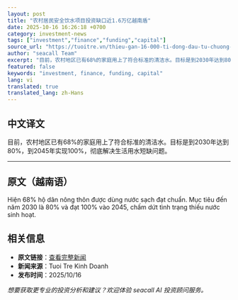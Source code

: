 ```yaml
---
layout: post
title: "农村居民安全饮水项目投资缺口近1.6万亿越南盾"
date: 2025-10-16 16:26:18 +0700
category: investment-news
tags: ["investment","finance","funding","capital"]
source_url: "https://tuoitre.vn/thieu-gan-16-000-ti-dong-dau-tu-chuong-trinh-nuoc-sach-cho-nguoi-dan-nong-thon-20251016185518811.htm"
author: "seacall Team"
excerpt: "目前，农村地区已有68%的家庭用上了符合标准的清洁水。目标是到2030年达到80%，到2045年实现100%，彻底解决生活用水短缺问题。..."
featured: false
keywords: "investment, finance, funding, capital"
lang: vi
translated: true
translated_lang: zh-Hans
---
```


## 中文译文

目前，农村地区已有68%的家庭用上了符合标准的清洁水。目标是到2030年达到80%，到2045年实现100%，彻底解决生活用水短缺问题。

---

## 原文（越南语）

Hiện 68% hộ dân nông thôn được dùng nước sạch đạt chuẩn. Mục tiêu đến năm 2030 là 80% và đạt 100% vào 2045, chấm dứt tình trạng thiếu nước sinh hoạt.

## 相关信息

- **原文链接**：[查看完整新闻](https://tuoitre.vn/thieu-gan-16-000-ti-dong-dau-tu-chuong-trinh-nuoc-sach-cho-nguoi-dan-nong-thon-20251016185518811.htm)
- **新闻来源**：Tuoi Tre Kinh Doanh
- **发布时间**：2025/10/16

*想要获取更专业的投资分析和建议？欢迎体验 seacall AI 投资顾问服务。*